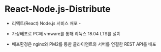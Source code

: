 # React-Node.js-Distribute

- 리엑트(React) Node.js 서비스 배포 -

* 가상배포로 PC에 vmware를 통해 리눅스 18.04 LTS를 설치

* 배포환경은 nginx와 PM2를 통한 클라이언트와 서버를 연결한 REST API를 배포

